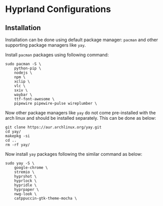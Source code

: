 # Hyprland Configurations

## Installation

Installation can be done using default package manager: `pacman` and other supporting package managers like `yay`.

Install `pacman` packages using following command:

```shell
sudo pacman -S \
    python-pip \
    nodejs \
    npm \
    xclip \
    vlc \
    sxiv \
    waybar \
    ttf-font-awesome \
    pipewire pipewire-pulse wireplumber \
```

Now other package managers like `yay` do not come pre-installed with the arch linux and should be installed separately. This can be done as below:

```shell
git clone https://aur.archlinux.org/yay.git
cd yay/
makepkg -si
cd ..
rm -rf yay/
```

Now install `yay` packages following the similar command as below:

```shell
sudo yay -S \
    google-chrome \
    stremio \
    hyprshot \
    hyprlock \
    hypridle \
    hyprpaper \
    nwg-look \
    catppuccin-gtk-theme-mocha \
```
